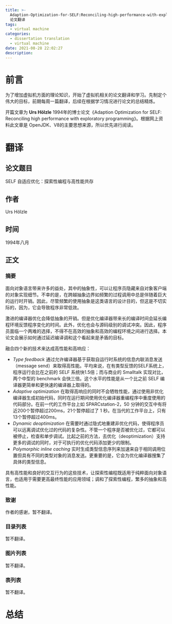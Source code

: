 ```yaml
---
title: >-
  Adaption-Optimization-for-SELF:Reconciling-high-performance-with-exploratory-programming
  论文翻译
tags:
  - virtual machine
categories:
  - dissertation translation
  - virtual machine
date: 2021-08-28 22:02:27
description:
---
```


# 前言

  为了增加虚拟机方面的理论知识，开始了虚拟机相关的论文翻译和学习。先制定个伟大的目标，前期每周一篇翻译，后续在根据学习情况进行论文的总结精炼。

  开篇文章为 **Urs Hölzle** 1994年的博士论文《Adaption Optimization for SELF: Reconciling high performance with exploratory programming》。根据网上资料此文章是 OpenJDK、V8的主要思想来源，所以优先进行阅读。

 <!-- more -->

# 翻译

## 论文题目

SELF 自适应优化：探索性编程与高性能共存

## 作者

Urs Hölzle

## 时间

1994年八月

## 正文

### 摘要

面向对象语言带来许多的益处，其中的抽象性，可以让程序员隐藏来自对象客户端的对象实现细节。不幸的是，在跨越抽象边界如频繁的过程调用中总是伴随着巨大的运行时开销。因此，尽管频繁的使用抽象是这类语言的设计目的，但这是不切实际的，因为，它会导致程序非常低效。

激进的编译器优化会降低抽象的开销。但是优化编译器带来长的编译时间会延长编程环境反馈程序变化的时间。此外，优化也会与源码级别的调试冲突。因此，程序员面临一个两难的选择，不得不在高效的抽象和高效的编程环境之间进行选择。本论文会展示如何通过延迟编译调和这个看起来是矛盾的目标。

融合四个新的技术来达成高性能和高响应：

- *Type feedback* 通过允许编译器基于获取自运行时系统的信息内联消息发送（message send）来取得高性能。平均来说，在有类型反馈的SELF系统上，程序运行会比在之前的 SELF 系统快1.5倍；而与商业的 Smalltalk 实现对比，两个中型的 benchmark 会快三倍。这个水平的性能是从一个比之前 SELF 编译器更简单和更快速的编译器上取得的。
- *Adaptive optimization* 在取得高响应的同时不会牺牲性能，通过使用非优化编译器生成初始代码，同时在运行期间使用优化编译器重编程序中重度使用的代码部分。在前一代的工作平台上如 SPARCstation-2，50 分钟的交互中有将近200个暂停超过200ms，21个暂停超过了 1 秒。在当代的工作平台上，只有13个暂停超过400ms。
- *Dynamic deoptimization* 在需要时通过隐式地重建非优化代码，使得程序员可以远离调试优化过的代码的复杂性。不管一个程序是否被优化过，它都可以被停止，检查和单步调试。比起之前的方法，去优化（deoptimization）支持更多的调试的同时，对于可执行的优化代码添加更少的限制。
- *Polymorphic inline caching* 实时生成类型信息序列来加速来自于相同调用位置但具有不同的类型对象的消息发送。更重要的是，它会为优化编译器搜集了具体的类型信息。

具有高性能和良好的交互行为的这些技术，让探索性编程既适用于纯粹面向对象语言，也适用于需要更高最终性能的应用领域；调和了探索性编程，繁多的抽象和高性能。

### 致谢

作者的感谢，暂不翻译。

### 目录列表

暂不翻译。

### 图片列表

暂不翻译。

### 表列表

暂不翻译。







# 总结

